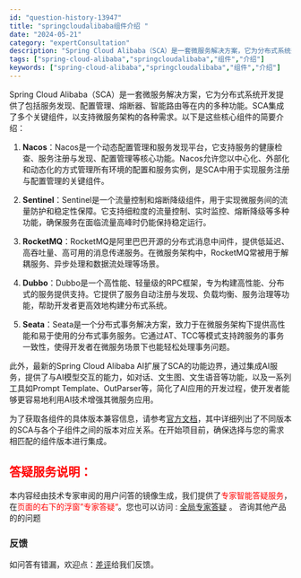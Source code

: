 ```yaml
---
id: "question-history-13947"
title: "springcloudalibaba组件介绍 "
date: "2024-05-21"
category: "expertConsultation"
description: "Spring Cloud Alibaba（SCA）是一套微服务解决方案，它为分布式系统开发提供了包括服务发现、配置管理、熔断器、智能路由等在内的多种功能。SCA集成了多个关键组件，以支持微服务架构的各种需求。以下是这些核心组件的简要介绍：1. **Nacos**：Nacos是一个动态配置管理和服务发"
tags: ["spring-cloud-alibaba","springcloudalibaba","组件","介绍"]
keywords: ["spring-cloud-alibaba","springcloudalibaba","组件","介绍"]
---
```


Spring Cloud Alibaba（SCA）是一套微服务解决方案，它为分布式系统开发提供了包括服务发现、配置管理、熔断器、智能路由等在内的多种功能。SCA集成了多个关键组件，以支持微服务架构的各种需求。以下是这些核心组件的简要介绍：

1. **Nacos**：Nacos是一个动态配置管理和服务发现平台，它支持服务的健康检查、服务注册与发现、配置管理等核心功能。Nacos允许您以中心化、外部化和动态化的方式管理所有环境的配置和服务实例，是SCA中用于实现服务注册与配置管理的关键组件。

2. **Sentinel**：Sentinel是一个流量控制和熔断降级组件，用于实现微服务间的流量防护和稳定性保障。它支持细粒度的流量控制、实时监控、熔断降级等多种功能，确保服务在面临流量高峰时仍能保持稳定运行。

3. **RocketMQ**：RocketMQ是阿里巴巴开源的分布式消息中间件，提供低延迟、高吞吐量、高可用的消息传递服务。在微服务架构中，RocketMQ常被用于解耦服务、异步处理和数据流处理等场景。

4. **Dubbo**：Dubbo是一个高性能、轻量级的RPC框架，专为构建高性能、分布式的服务提供支持。它提供了服务自动注册与发现、负载均衡、服务治理等功能，帮助开发者更高效地构建分布式系统。

5. **Seata**：Seata是一个分布式事务解决方案，致力于在微服务架构下提供高性能和易于使用的分布式事务服务。它通过AT、TCC等模式支持跨服务的事务一致性，使得开发者在微服务场景下也能轻松处理事务问题。

此外，最新的Spring Cloud Alibaba AI扩展了SCA的功能边界，通过集成AI服务，提供了与AI模型交互的能力，如对话、文生图、文生语音等功能，以及一系列工具如Prompt Template、OutParser等，简化了AI应用的开发过程，使开发者能够更容易地利用AI技术增强其微服务应用。

为了获取各组件的具体版本兼容信息，请参考[官方文档](https://sca.aliyun.com/docs/2023/overview/version-explain/)，其中详细列出了不同版本的SCA与各个子组件之间的版本对应关系。在开始项目前，确保选择与您的需求相匹配的组件版本进行集成。
## <font color="#FF0000">答疑服务说明：</font> 

本内容经由技术专家审阅的用户问答的镜像生成，我们提供了<font color="#FF0000">专家智能答疑服务</font>，在<font color="#FF0000">页面的右下的浮窗”专家答疑“</font>。您也可以访问 : [全局专家答疑](https://opensource.alibaba.com/chatBot) 。 咨询其他产品的的问题

### 反馈
如问答有错漏，欢迎点：[差评](https://ai.nacos.io/user/feedbackByEnhancerGradePOJOID?enhancerGradePOJOId=13952)给我们反馈。
